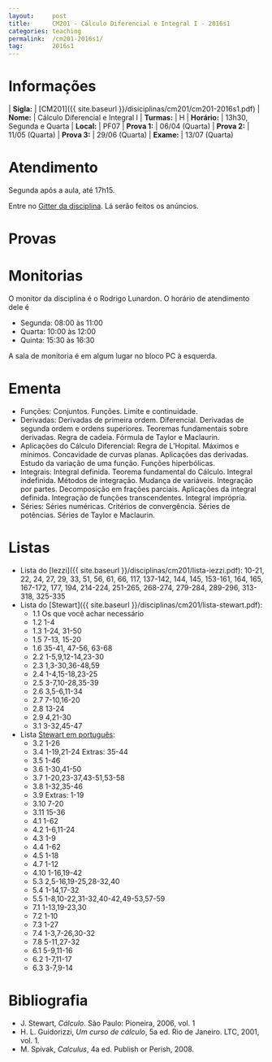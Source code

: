 ```yaml
---
layout:     post
title:      CM201 - Cálculo Diferencial e Integral I - 2016s1
categories: teaching
permalink:  /cm201-2016s1/
tag:        2016s1
---
```


# Informações

  | **Sigla:**   | [CM201]({{ site.baseurl }}/disiciplinas/cm201/cm201-2016s1.pdf)
  | **Nome:**    | Cálculo Diferencial e Integral I
  | **Turmas:**  | H
  | **Horário:** | 13h30, Segunda e Quarta
  | **Local:**   | PF07
  | **Prova 1:** | 06/04 (Quarta)
  | **Prova 2:** | 11/05 (Quarta)
  | **Prova 3:** | 29/06 (Quarta)
  | **Exame:**   | 13/07 (Quarta)

# Atendimento

Segunda após a aula, até 17h15.

Entre no [Gitter da disciplina](http://gitter.im/abelsiqueira/cm201).
Lá serão feitos os anúncios.

# Provas

# Monitorias

O monitor da disciplina é o Rodrigo Lunardon. O horário de atendimento dele é

  - Segunda: 08:00 às 11:00
  - Quarta:  10:00 às 12:00
  - Quinta:  15:30 às 16:30

A sala de monitoria é em algum lugar no bloco PC à esquerda.

# Ementa

  - Funções: Conjuntos. Funções.  Limite e continuidade.
  - Derivadas: Derivadas de primeira ordem.  Diferencial.  Derivadas de segunda
    ordem e ordens superiores.  Teoremas fundamentais sobre derivadas.  Regra de
    cadeia.  Fórmula de Taylor e Maclaurin.
  - Aplicações do Cálculo Diferencial: Regra de L’Hopital.  Máximos e mínimos.
    Concavidade de curvas planas.  Aplicações das derivadas.  Estudo da variação
    de uma função.  Funções hiperbólicas.
  - Integrais: Integral definida.  Teorema fundamental do Cálculo.  Integral
    indefinida.  Métodos de integração.  Mudança de variáveis.  Integração por
    partes.  Decomposição em frações parciais.  Aplicações da integral definida.
    Integração de funções transcendentes.  Integral imprópria.
  - Séries: Séries numéricas.  Critérios de convergência.  Séries de potências.
    Séries de Taylor e Maclaurin.

# Listas

  - Lista do [Iezzi]({{ site.baseurl }}/disciplinas/cm201/lista-iezzi.pdf):
    10-21, 22, 24, 27, 29, 33, 51, 56, 61, 66, 117, 137-142, 144, 145, 153-161,
    164, 165, 167-172, 177, 194, 214-224, 251-265, 268-274, 279-284, 289-296,
    313-318, 325-335
  - Lista do [Stewart]({{ site.baseurl }}/disciplinas/cm201/lista-stewart.pdf):
    - 1.1 Os que você achar necessário
    - 1.2 1-4
    - 1.3 1-24, 31-50
    - 1.5 7-13, 15-20
    - 1.6 35-41, 47-56, 63-68
    - 2.2 1-5,9,12-14,23-30
    - 2.3 1,3-30,36-48,59
    - 2.4 1-4,15-18,23-25
    - 2.5 3-7,10-28,35-39
    - 2.6 3,5-6,11-34
    - 2.7 7-10,16-20
    - 2.8 13-24
    - 2.9 4,21-30
    - 3.1 3-32,45-47
  - Lista [Stewart em
    português](http://mayraclara.mat.br/mat_did/calculo1/james_stewart1.pdf):
    - 3.2 1-26
    - 3.4 1-19,21-24 Extras: 35-44
    - 3.5 1-46
    - 3.6 1-30,41-50
    - 3.7 1-20,23-37,43-51,53-58
    - 3.8 1-32,35-46
    - 3.9 Extras: 1-19
    - 3.10 7-20
    - 3.11 15-36
    - 4.1 1-62
    - 4.2 1-6,11-24
    - 4.3 1-9
    - 4.4 1-62
    - 4.5 1-18
    - 4.7 1-12
    - 4.10 1-16,19-42
    - 5.3 2,5-16,19-25,28-32,40
    - 5.4 1-14,17-32
    - 5.5 1-8,10-22,31-32,40-42,49-53,57-59
    - 7.1 1-13,19-23,30
    - 7.2 1-10
    - 7.3 1-27
    - 7.4 1-3,7-26,30-32
    - 7.8 5-11,27-32
    - 6.1 5-9,11-16
    - 6.2 1-7,11-17
    - 6.3 3-7,9-14

# Bibliografia

  - J. Stewart, _Cálculo_. São Paulo: Pioneira, 2006, vol. 1
  - H. L. Guidorizzi, _Um curso de cálculo_, 5a ed. Rio de Janeiro. LTC, 2001,
    vol. 1.
  - M. Spivak, _Calculus_, 4a ed. Publish or Perish, 2008.

